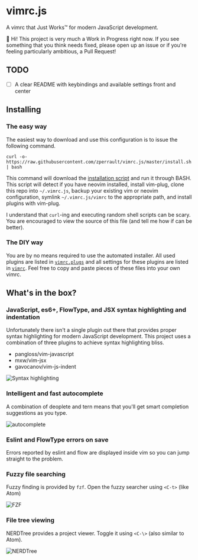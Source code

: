 # vimrc.js

A vimrc that Just Works™ for modern JavaScript development.

👋 Hi! This project is very much a Work in Progress right now. If you
see something that you think needs fixed, please open up an issue or if
you're feeling particularly ambitious, a Pull Request!

## TODO
  - [ ] A clear README with keybindings and available settings front and
    center

## Installing

### The easy way

The easiest way to download and use this configuration is to issue the
following command.

```
curl -o- https://raw.githubusercontent.com/zperrault/vimrc.js/master/install.sh | bash
```

This command will download the [installation script](install.sh) and run it
through BASH. This script will detect if you have neovim installed, install
vim-plug, clone this repo into `~/.vimrc.js`, backup your existing vim or
neovim configuration, symlink `~/.vimrc.js/vimrc` to the appropriate path,
and install plugins with vim-plug.

I understand that `curl`-ing and executing random shell scripts can be scary.
You are encouraged to view the source of this file (and tell me how if can
be better).

### The DIY way

You are by no means required to use the automated installer. All used plugins
are listed in [`vimrc.plugs`](vimrc.plugs) and all settings for these plugins
are listed in [`vimrc`](vimrc). Feel free to copy and paste pieces of these
files into your own vimrc.

## What's in the box?

### JavaScript, es6+, FlowType, and JSX syntax highlighting and indentation

Unfortunately there isn't a single plugin out there that provides proper
syntax highlighting for modern JavaScript development. This project uses
a combination of three plugins to achieve syntax highlighting bliss.
  
  * pangloss/vim-javascript
  * mxw/vim-jsx
  * gavocanov/vim-js-indent

![Syntax highlighting](http://i.imgur.com/aOrAmyr.png)

### Intelligent and fast autocomplete

A combination of deoplete and tern means that you'll get smart
completion suggestions as you type.

![autocomplete](http://i.imgur.com/YeyRkB0.png)

### Eslint and FlowType errors on save

Errors reported by eslint and flow are displayed inside vim so you can
jump straight to the problem.

### Fuzzy file searching

Fuzzy finding is provided by `fzf`. Open the fuzzy searcher using `<C-t>`
(like Atom)

![FZF](http://i.imgur.com/1hKJWei.png)

### File tree viewing

NERDTree provides a project viewer. Toggle it using `<C-\>` (also
similar to Atom).

![NERDTree](http://i.imgur.com/Lzi08Aa.png)
